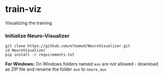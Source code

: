 # train-viz
Visualizing the training


### Initialize Neuro-Visualizer
```
git clone https://github.com/elhamod/NeuroVisualizer.git
cd NeuroVisualizer
pip install -r requirements.txt
```
**For Windows:** On Windows folders named `aux` are not allowed - download as ZIP file and rename the folder `aux` to `neuro_aux`

